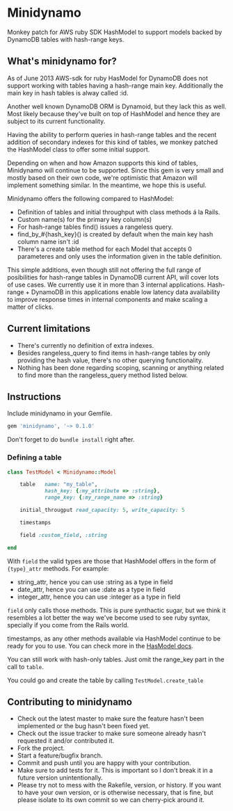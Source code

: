 Minidynamo
==============

Monkey patch for AWS ruby SDK HashModel to support models backed by DynamoDB tables with hash-range keys. 

## What's minidynamo for?


As of June 2013 AWS-sdk for ruby HasModel for DynamoDB does not support working with tables having a hash-range main key. Additionally the main key in hash tables is alway called :id. 

Another well known DynamoDB ORM is Dynamoid, but they lack this as well. Most likely because they've built on top of HashModel and hence they are subject to its current functionality.

Having the ability to perform queries in hash-range tables and the recent addition of secondary indexes for this kind of tables, we monkey patched the HashModel class to offer some initial support. 

Depending on when and how Amazon supports this kind of tables, Minidynamo will continue to be supported. Since this gem is very small and mostly based on their own code, we're optimistic that Amazon will implement something similar. In the meantime, we hope this is useful.

Minidynamo offers the following compared to HashModel:

* Definition of tables and initial throughput with class methods á la Rails.
* Custom name(s) for the primary key column(s)
* For hash-range tables find() issues a rangeless query.
* find_by_#{hash_key}() is created by default when the main key hash column name isn't :id
* There's a create table method for each Model that accepts 0 parameteres and only uses the information given in the table definition.

This simple additions, even though still not offering the full range of posibilities for hash-range tables in DynamoDB current API, will cover lots of use cases. We currently use it in more than 3 internal applications. Hash-range + DynamoDB in this applications enable low latency data availability to improve response times in internal components and make scaling a matter of clicks.

## Current limitations

* There's currently no definition of extra indexes.
* Besides rangeless_query to find items in hash-range tables by only providing the hash value, there's no other querying functionality.
* Nothing has been done regarding scoping, scanning or anything related to find more than the rangeless_query method listed below.

## Instructions

Include minidynamo in your Gemfile. 

```ruby
gem 'minidynamo', '~> 0.1.0'
```

Don't forget to do `bundle install` right after.

### Defining a table

```ruby
class TestModel < Minidynamo::Model

	table 	name: "my_table", 
			hash_key: {:my_attribute => :string},
			range_key: {:my_range_name => :string}

	initial_througput read_capacity: 5, write_capacity: 5

	timestamps

	field :custom_field, :string

end
```

With `field` the valid types are those that HashModel offers in the form of `{type}_attr` methods. For example:

* string_attr, hence you can use :string as a type in field
* date_attr, hence you can use :date as a type in field
* integer_attr, hence you can use :integer as a type in field

`field` only calls those methods. This is pure synthactic sugar, but we think it resembles a lot better the way we've become used to see ruby syntax, specially if you come from the Rails world.

timestamps, as any other methods available via HashModel continue to be ready for you to use. You can check more in the [HasModel docs](http://docs.aws.amazon.com/AWSRubySDK/latest/frames.html#!http%3A//docs.aws.amazon.com/AWSRubySDK/latest/AWS/DynamoDB.html).

You can still work with hash-only tables. Just omit the range_key part in the call to `table`.

You could go and create the table by calling `TestModel.create_table`

## Contributing to minidynamo
 
* Check out the latest master to make sure the feature hasn't been implemented or the bug hasn't been fixed yet.
* Check out the issue tracker to make sure someone already hasn't requested it and/or contributed it.
* Fork the project.
* Start a feature/bugfix branch.
* Commit and push until you are happy with your contribution.
* Make sure to add tests for it. This is important so I don't break it in a future version unintentionally.
* Please try not to mess with the Rakefile, version, or history. If you want to have your own version, or is otherwise necessary, that is fine, but please isolate to its own commit so we can cherry-pick around it.
